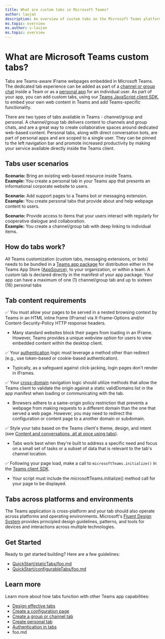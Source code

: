 ```yaml
---
title: What are custom tabs in Microsoft Teams?
author: laujan
description: An overview of custom tabs on the Microsoft Teams platform
ms.topic: overview
ms.author: v-laujan
ms.topic: overview
---
```

# What are Microsoft Teams custom tabs?

Tabs are Teams-aware IFrame webpages embedded in Microsoft Teams. The dedicated tab experience can be added as part of a [channel or group chat](~/foo.md) inside a Team or as a [personal app](~/foo.md) for an individual user. As part of your app, you can add custom tabs, using our [Teams JavaScript client SDK](/javascript/api/overview/msteams-client), to embed your own web content in Teams and add Teams-specific functionality.

There are two types of tabs available in Teams - channel/group and personal. A channel/group tab delivers content to channels and group chats, and are a great way to create collaborative spaces around dedicated web-based content. Personal tabs, along with direct conversation bots, are part of personal apps and are scoped to a single user. They can be pinned to the left navigation bar and promote increased productivity by making your service available directly inside the Teams client.

## Tabs user scenarios

**Scenario:** Bring an existing web-based resource inside Teams. \
**Example:** You create a personal tab in your Teams app that presents an informational corporate website to users.

**Scenario:** Add support pages to a Teams bot or messaging extension. \
**Example:** You create personal tabs that provide about and help webpage content to users.

**Scenario:** Provide access to items that your users interact with regularly for cooperative dialogue and collaboration. \
**Example:** You create a channel/group tab with deep linking to individual items.

## How do tabs work?

All Teams customization (custom tabs, messaging extensions, or bots) needs to be bundled in a [Teams app package](foo.md) for distribution either in the Teams App Store ([AppSource](https://appsource.microsoft.com)), to your organization, or within a team. A custom tab is declared directly in the manifest of your app package. Your app can have a maximum of one (1) channel/group tab and up to sixteen (16) personal tabs

## Tab content requirements

&#x2705; You must allow your pages to be served in a nested browsing context by Teams in an HTML inline frame (IFrame) via X-Frame-Options and/or Content-Security-Policy HTTP response headers.

* Many standard websites block their pages from loading in an IFrame. However, Teams provides a unique webview option for users to view embedded content within the desktop client.

&#x2705; Your [authentication](foo.md) logic must leverage a method other than redirect (e.g., use token-based or cookie-based authentication).

* Typically, as a safeguard against click-jacking, login pages don't render in IFrames.

&#x2705; Your [cross-domain](foo.md) navigation logic should utilize methods that allow the Teams client to validate the origin against a static validDomains list in the app manifest when loading or communicating with the tab.

* Browsers adhere to a same-origin policy restriction that prevents a webpage from making requests to a different domain than the one that served a web page. However, you may need to redirect the configuration or content page to a another domain or subdomain.

&#x2705; Style your tabs based on the Teams client's theme, design, and intent (see [Content and conversations, all at once using tabs](foo.md)).

* Tabs work best when they're built to address a specific need and focus on a small set of tasks or a subset of data that is relevant to the tab's channel location.

&#x2705; Following your page load, make a call to `microsoftTeams.initialize()` in the [Teams client SDK](/javascript/api/overview/msteams-client).

* Your script must include the microsoftTeams.initialize() method call for your page to be displayed.


## Tabs across platforms and environments

The Teams application is cross-platform and your tab should also operate across platforms and operating environments. Microsoft's [Fluent Design System](foo.md) provides principled design guidelines, patterns, and tools for devices and interactions across multiple technologies.

## Get Started

Ready to get started building? Here are a few guidelines:

* [QuickStart/staticTabs/foo.md](https://quickstart/statictabs)
* [QuickStart/configurableTabs/foo.md](https://quickstart/configurabletabs)

## Learn more

Learn more about how tabs function with other Teams app capabilities:

* [Design effective tabs](~/foo.md)
* [Create a configuration page](~/foo.md)
* [Create a group or channel tab](~/foo.md)
* [Create personal tab](~/foo.md)
* [Authentication in tabs](~/foo.md)
* foo.md
